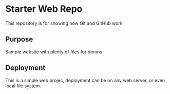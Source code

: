 # Starter Web Repo

This repository is for showing how Git and GitHub work

## Purpose

Sample website with plenty of files for demos

## Deployment

This is a simple web projec, deployment can be on any web server, or even local file system.